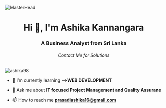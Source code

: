 ![MasterHead](https://i.pinimg.com/originals/de/30/21/de3021c5618a58faa9f39ba3df133f24.gif)



<h1 align="center">Hi 👋, I'm Ashika Kannangara</h1>
<h3 align="center">A Business Analyst from Sri Lanka</h3>
<h6 align="center">Contact Me for Solutions</h6>


<p align="left"> <img src="https://komarev.com/ghpvc/?username=ashika98&label=Profile%20views&color=0e75b6&style=flat" alt="ashika98" /> </p>

- 🌱 I’m currently learning -->**WEB DEVELOPMENT**

 
- 💬 Ask me about **IT focused Project Management and Quality Assurane**

- 📫 How to reach me **prasadiashika16@gmail.com**


<p align="left">
</p>

